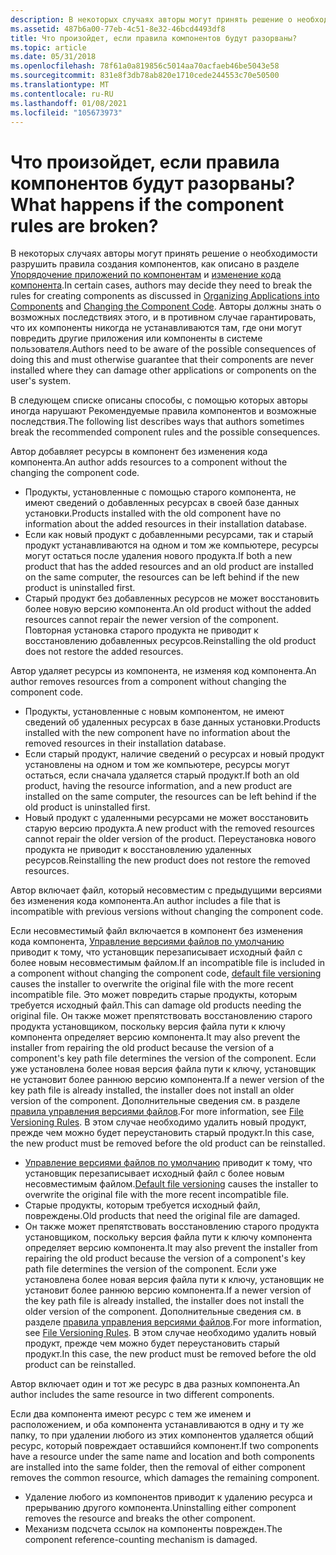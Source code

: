 ```yaml
---
description: В некоторых случаях авторы могут принять решение о необходимости разрушить правила создания компонентов, как описано в разделе Упорядочение приложений по компонентам и изменение кода компонента.
ms.assetid: 487b6a00-77eb-4c51-8e32-46bcd4493df8
title: Что произойдет, если правила компонентов будут разорваны?
ms.topic: article
ms.date: 05/31/2018
ms.openlocfilehash: 78f61a0a819856c5014aa70acfaeb46be5043e58
ms.sourcegitcommit: 831e8f3db78ab820e1710cede244553c70e50500
ms.translationtype: MT
ms.contentlocale: ru-RU
ms.lasthandoff: 01/08/2021
ms.locfileid: "105673973"
---
```

# <a name="what-happens-if-the-component-rules-are-broken"></a><span data-ttu-id="39b1e-103">Что произойдет, если правила компонентов будут разорваны?</span><span class="sxs-lookup"><span data-stu-id="39b1e-103">What happens if the component rules are broken?</span></span>

<span data-ttu-id="39b1e-104">В некоторых случаях авторы могут принять решение о необходимости разрушить правила создания компонентов, как описано в разделе [Упорядочение приложений по компонентам](organizing-applications-into-components.md) и [изменение кода компонента](changing-the-component-code.md).</span><span class="sxs-lookup"><span data-stu-id="39b1e-104">In certain cases, authors may decide they need to break the rules for creating components as discussed in [Organizing Applications into Components](organizing-applications-into-components.md) and [Changing the Component Code](changing-the-component-code.md).</span></span> <span data-ttu-id="39b1e-105">Авторы должны знать о возможных последствиях этого, и в противном случае гарантировать, что их компоненты никогда не устанавливаются там, где они могут повредить другие приложения или компоненты в системе пользователя.</span><span class="sxs-lookup"><span data-stu-id="39b1e-105">Authors need to be aware of the possible consequences of doing this and must otherwise guarantee that their components are never installed where they can damage other applications or components on the user's system.</span></span>

<span data-ttu-id="39b1e-106">В следующем списке описаны способы, с помощью которых авторы иногда нарушают Рекомендуемые правила компонентов и возможные последствия.</span><span class="sxs-lookup"><span data-stu-id="39b1e-106">The following list describes ways that authors sometimes break the recommended component rules and the possible consequences.</span></span>

<span data-ttu-id="39b1e-107">Автор добавляет ресурсы в компонент без изменения кода компонента.</span><span class="sxs-lookup"><span data-stu-id="39b1e-107">An author adds resources to a component without the changing the component code.</span></span>

-   <span data-ttu-id="39b1e-108">Продукты, установленные с помощью старого компонента, не имеют сведений о добавленных ресурсах в своей базе данных установки.</span><span class="sxs-lookup"><span data-stu-id="39b1e-108">Products installed with the old component have no information about the added resources in their installation database.</span></span>
-   <span data-ttu-id="39b1e-109">Если как новый продукт с добавленными ресурсами, так и старый продукт устанавливаются на одном и том же компьютере, ресурсы могут остаться после удаления нового продукта.</span><span class="sxs-lookup"><span data-stu-id="39b1e-109">If both a new product that has the added resources and an old product are installed on the same computer, the resources can be left behind if the new product is uninstalled first.</span></span>
-   <span data-ttu-id="39b1e-110">Старый продукт без добавленных ресурсов не может восстановить более новую версию компонента.</span><span class="sxs-lookup"><span data-stu-id="39b1e-110">An old product without the added resources cannot repair the newer version of the component.</span></span> <span data-ttu-id="39b1e-111">Повторная установка старого продукта не приводит к восстановлению добавленных ресурсов.</span><span class="sxs-lookup"><span data-stu-id="39b1e-111">Reinstalling the old product does not restore the added resources.</span></span>

<span data-ttu-id="39b1e-112">Автор удаляет ресурсы из компонента, не изменяя код компонента.</span><span class="sxs-lookup"><span data-stu-id="39b1e-112">An author removes resources from a component without changing the component code.</span></span>

-   <span data-ttu-id="39b1e-113">Продукты, установленные с новым компонентом, не имеют сведений об удаленных ресурсах в базе данных установки.</span><span class="sxs-lookup"><span data-stu-id="39b1e-113">Products installed with the new component have no information about the removed resources in their installation database.</span></span>
-   <span data-ttu-id="39b1e-114">Если старый продукт, наличие сведений о ресурсах и новый продукт установлены на одном и том же компьютере, ресурсы могут остаться, если сначала удаляется старый продукт.</span><span class="sxs-lookup"><span data-stu-id="39b1e-114">If both an old product, having the resource information, and a new product are installed on the same computer, the resources can be left behind if the old product is uninstalled first.</span></span>
-   <span data-ttu-id="39b1e-115">Новый продукт с удаленными ресурсами не может восстановить старую версию продукта.</span><span class="sxs-lookup"><span data-stu-id="39b1e-115">A new product with the removed resources cannot repair the older version of the product.</span></span> <span data-ttu-id="39b1e-116">Переустановка нового продукта не приводит к восстановлению удаленных ресурсов.</span><span class="sxs-lookup"><span data-stu-id="39b1e-116">Reinstalling the new product does not restore the removed resources.</span></span>

<span data-ttu-id="39b1e-117">Автор включает файл, который несовместим с предыдущими версиями без изменения кода компонента.</span><span class="sxs-lookup"><span data-stu-id="39b1e-117">An author includes a file that is incompatible with previous versions without changing the component code.</span></span>

<span data-ttu-id="39b1e-118">Если несовместимый файл включается в компонент без изменения кода компонента, [Управление версиями файлов по умолчанию](default-file-versioning.md) приводит к тому, что установщик перезаписывает исходный файл с более новым несовместимым файлом.</span><span class="sxs-lookup"><span data-stu-id="39b1e-118">If an incompatible file is included in a component without changing the component code, [default file versioning](default-file-versioning.md) causes the installer to overwrite the original file with the more recent incompatible file.</span></span> <span data-ttu-id="39b1e-119">Это может повредить старые продукты, которым требуется исходный файл.</span><span class="sxs-lookup"><span data-stu-id="39b1e-119">This can damage old products needing the original file.</span></span> <span data-ttu-id="39b1e-120">Он также может препятствовать восстановлению старого продукта установщиком, поскольку версия файла пути к ключу компонента определяет версию компонента.</span><span class="sxs-lookup"><span data-stu-id="39b1e-120">It may also prevent the installer from repairing the old product because the version of a component's key path file determines the version of the component.</span></span> <span data-ttu-id="39b1e-121">Если уже установлена более новая версия файла пути к ключу, установщик не установит более раннюю версию компонента.</span><span class="sxs-lookup"><span data-stu-id="39b1e-121">If a newer version of the key path file is already installed, the installer does not install an older version of the component.</span></span> <span data-ttu-id="39b1e-122">Дополнительные сведения см. в разделе [правила управления версиями файлов](file-versioning-rules.md).</span><span class="sxs-lookup"><span data-stu-id="39b1e-122">For more information, see [File Versioning Rules](file-versioning-rules.md).</span></span> <span data-ttu-id="39b1e-123">В этом случае необходимо удалить новый продукт, прежде чем можно будет переустановить старый продукт.</span><span class="sxs-lookup"><span data-stu-id="39b1e-123">In this case, the new product must be removed before the old product can be reinstalled.</span></span>

-   <span data-ttu-id="39b1e-124">[Управление версиями файлов по умолчанию](default-file-versioning.md) приводит к тому, что установщик перезаписывает исходный файл с более новым несовместимым файлом.</span><span class="sxs-lookup"><span data-stu-id="39b1e-124">[Default file versioning](default-file-versioning.md) causes the installer to overwrite the original file with the more recent incompatible file.</span></span>
-   <span data-ttu-id="39b1e-125">Старые продукты, которым требуется исходный файл, повреждены.</span><span class="sxs-lookup"><span data-stu-id="39b1e-125">Old products that need the original file are damaged.</span></span>
-   <span data-ttu-id="39b1e-126">Он также может препятствовать восстановлению старого продукта установщиком, поскольку версия файла пути к ключу компонента определяет версию компонента.</span><span class="sxs-lookup"><span data-stu-id="39b1e-126">It may also prevent the installer from repairing the old product because the version of a component's key path file determines the version of the component.</span></span> <span data-ttu-id="39b1e-127">Если уже установлена более новая версия файла пути к ключу, установщик не установит более раннюю версию компонента.</span><span class="sxs-lookup"><span data-stu-id="39b1e-127">If a newer version of the key path file is already installed, the installer does not install the older version of the component.</span></span> <span data-ttu-id="39b1e-128">Дополнительные сведения см. в разделе [правила управления версиями файлов](file-versioning-rules.md).</span><span class="sxs-lookup"><span data-stu-id="39b1e-128">For more information, see [File Versioning Rules](file-versioning-rules.md).</span></span> <span data-ttu-id="39b1e-129">В этом случае необходимо удалить новый продукт, прежде чем можно будет переустановить старый продукт.</span><span class="sxs-lookup"><span data-stu-id="39b1e-129">In this case, the new product must be removed before the old product can be reinstalled.</span></span>

<span data-ttu-id="39b1e-130">Автор включает один и тот же ресурс в два разных компонента.</span><span class="sxs-lookup"><span data-stu-id="39b1e-130">An author includes the same resource in two different components.</span></span>

<span data-ttu-id="39b1e-131">Если два компонента имеют ресурс с тем же именем и расположением, и оба компонента устанавливаются в одну и ту же папку, то при удалении любого из этих компонентов удаляется общий ресурс, который повреждает оставшийся компонент.</span><span class="sxs-lookup"><span data-stu-id="39b1e-131">If two components have a resource under the same name and location and both components are installed into the same folder, then the removal of either component removes the common resource, which damages the remaining component.</span></span>

-   <span data-ttu-id="39b1e-132">Удаление любого из компонентов приводит к удалению ресурса и прерыванию другого компонента.</span><span class="sxs-lookup"><span data-stu-id="39b1e-132">Uninstalling either component removes the resource and breaks the other component.</span></span>
-   <span data-ttu-id="39b1e-133">Механизм подсчета ссылок на компоненты поврежден.</span><span class="sxs-lookup"><span data-stu-id="39b1e-133">The component reference-counting mechanism is damaged.</span></span>

 

 



